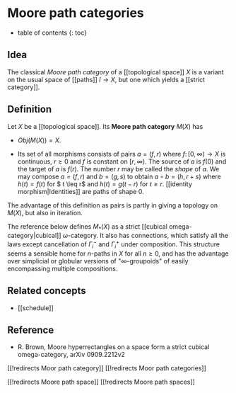 
# Moore path categories
* table of contents
{: toc}

## Idea

The classical  _Moore path category_ of a [[topological space]] $X$ is a variant on the usual space of [[paths]] $I \to X$, but one which yields a [[strict category]].


## Definition

Let $X$ be a [[topological space]]. Its **Moore path category** $M(X)$ has

* $Obj(M(X)) = X$.

* Its set of all morphisms consists of pairs $a = (f,r)$ where $f\colon [0, \infty) \to X$ is continuous, $r \geq 0$ and $f$ is constant on $[r, \infty)$. The source of $a$ is $f(0)$ and the target of $a$ is $f(r)$. The number $r$ may be called the _shape_ of $a$. We may compose $a = (f,r)$ and $b = (g,s)$ to obtain $a \circ b = (h,r+s)$ where $h(t) = f(t)$ for $ t \leq r$ and $h(t) = g(t-r)$ for $t \geq r$. [[identity morphism|Identities]] are paths of shape $0$. 

The advantage of this definition as pairs is partly in giving a topology on $M(X)$, but also in iteration. 

The reference below defines $M_*(X)$ as a strict [[cubical omega-category|cubical]] $\omega$-category. It also has connections, which satisfy all the laws except cancellation of $\Gamma^-_i$ and $\Gamma^+_i$ under composition. This structure seems a sensible home for $n$-paths in $X$ for all $n \geq 0$, and has the advantage  over simplicial or globular versions of "$\infty$-groupoids" of easily encompassing multiple compositions. 

## Related concepts

* [[schedule]]


## Reference

* R. Brown, Moore hyperrectangles on a space form a strict cubical omega-category, arXiv 0909.2212v2 


[[!redirects Moor path category]]
[[!redirects Moor path categories]]

[[!redirects Moore path space]]
[[!redirects Moore path spaces]]
